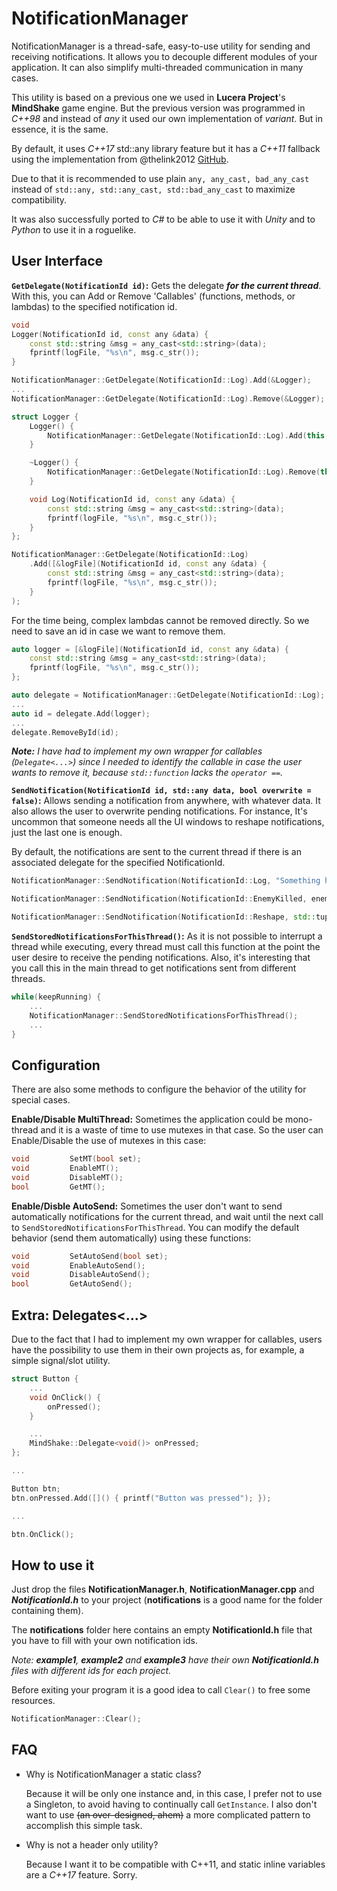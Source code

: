 # NotificationManager

​NotificationManager is a thread-safe, easy-to-use utility for sending and receiving notifications. It allows you to decouple different modules of your application. It can also simplify multi-threaded communication in many cases.

This utility is based on a previous one we used in **Lucera Project**'s **MindShake** game engine. But the previous version was programmed in _C++98_ and instead of _any_ it used our own implementation of _variant_. But in essence, it is the same.

By default, it uses _C++17_ std::any library feature but it has a _C++11_ fallback using the  implementation from @thelink2012 [GitHub](https://github.com/thelink2012/any).

Due to that it is recommended to use plain ```any, any_cast, bad_any_cast``` instead of ```std::any, std::any_cast, std::bad_any_cast``` to maximize compatibility.

It was also successfully ported to _C#_ to be able to use it with _Unity_ and to _Python_ to use it in a roguelike.

## User Interface

**```GetDelegate(NotificationId id)```:** Gets the delegate **_for the current thread_**. With this, you can Add or Remove 'Callables' (functions, methods, or lambdas) to the specified notification id.

```cpp
void
Logger(NotificationId id, const any &data) {
    const std::string &msg = any_cast<std::string>(data);
    fprintf(logFile, "%s\n", msg.c_str());
}

NotificationManager::GetDelegate(NotificationId::Log).Add(&Logger);
...
NotificationManager::GetDelegate(NotificationId::Log).Remove(&Logger);
```

```cpp
struct Logger {
    Logger() {
        NotificationManager::GetDelegate(NotificationId::Log).Add(this, &Logger::Log);
    }

    ~Logger() {
        NotificationManager::GetDelegate(NotificationId::Log).Remove(this, &Logger::Log);
    }

    void Log(NotificationId id, const any &data) {
        const std::string &msg = any_cast<std::string>(data);
        fprintf(logFile, "%s\n", msg.c_str());
    }
};
```

```cpp
NotificationManager::GetDelegate(NotificationId::Log)
    .Add([&logFile](NotificationId id, const any &data) {
        const std::string &msg = any_cast<std::string>(data);
        fprintf(logFile, "%s\n", msg.c_str());
    }
);
```

For the time being, complex lambdas cannot be removed directly. So we need to save an id in case we want to remove them.

```cpp
auto logger = [&logFile](NotificationId id, const any &data) {
    const std::string &msg = any_cast<std::string>(data);
    fprintf(logFile, "%s\n", msg.c_str());
};

auto delegate = NotificationManager::GetDelegate(NotificationId::Log);
...
auto id = delegate.Add(logger);
...
delegate.RemoveById(id);
```

_**Note:** I have had to implement my own wrapper for callables (```Delegate<...>```) since I needed to identify the callable in case the user wants to remove it, because ```std::function``` lacks the ```operator ==```._


**```SendNotification(NotificationId id, std::any data, bool overwrite = false)```:** Allows sending a notification from anywhere, with whatever data. It also allows the user to overwrite pending notifications. For instance, It's uncommon that someone needs all the UI windows to reshape notifications, just the last one is enough.

By default, the notifications are sent to the current thread if there is an associated delegate for the specified NotificationId.

```cpp
NotificationManager::SendNotification(NotificationId::Log, "Something happened"s);

NotificationManager::SendNotification(NotificationId::EnemyKilled, enemy);

NotificationManager::SendNotification(NotificationId::Reshape, std::tuple(width, height));
```

**```SendStoredNotificationsForThisThread()```:** As it is not possible to interrupt a thread while executing, every thread must call this function at the point the user desire to receive the pending notifications. Also, it's interesting that you call this in the main thread to get notifications sent from different threads.

```cpp
while(keepRunning) {
    ...
    NotificationManager::SendStoredNotificationsForThisThread();
    ...
}
```

## Configuration

There are also some methods to configure the behavior of the utility for special cases.

**Enable/Disable MultiThread:** Sometimes the application could be mono-thread and it is a waste of time to use mutexes in that case. So the user can Enable/Disable the use of mutexes in this case:

```cpp
void         SetMT(bool set);
void         EnableMT();
void         DisableMT();
bool         GetMT();
```

**Enable/Disble AutoSend:** Sometimes the user don't want to send automatically notifications for the current thread, and wait until the next call to ```SendStoredNotificationsForThisThread```. You can modify the default behavior (send them automatically) using these functions:

```cpp
void         SetAutoSend(bool set);
void         EnableAutoSend();
void         DisableAutoSend();
bool         GetAutoSend();
```

## Extra: Delegates<...>

Due to the fact that I had to implement my own wrapper for callables, users have the possibility to use them in their own projects as, for example, a simple signal/slot utility.

```cpp
struct Button {
    ...
    void OnClick() {
        onPressed();
    }

    ...
    MindShake::Delegate<void()> onPressed;
};

...

Button btn;
btn.onPressed.Add([]() { printf("Button was pressed"); });

...

btn.OnClick();

```

## How to use it

Just drop the files **NotificationManager.h**, **NotificationManager.cpp** and _**NotificationId.h**_ to your project (**notifications** is a good name for the folder containing them).

The **notifications** folder here contains an empty **NotificationId.h** file that you have to fill with your own notification ids.

_Note: **example1**, **example2** and **example3** have their own **NotificationId.h** files with different ids for each project._

Before exiting your program it is a good idea to call ```Clear()``` to free some resources.

```cpp
NotificationManager::Clear();
```

## FAQ

* Why is NotificationManager a static class?

    Because it will be only one instance and, in this case, I prefer not to use a Singleton, to avoid having to continually call ```GetInstance```.
    I also don't want to use ~~(an over-designed, ahem)~~ a more complicated pattern to accomplish this simple task.

* Why is not a header only utility?

    Because I want it to be compatible with C++11, and static inline variables are a _C++17_ feature. Sorry.
